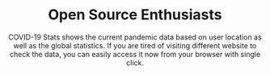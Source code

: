 <div align="center">
<h1 style="border: 0;"> Open Source Enthusiasts </h1>

COVID-19 Stats shows the current pandemic data based on user location as well as the global statistics. If you are tired of visiting different website to check the data, you can easily access it now from your browser with single click.
</div>

